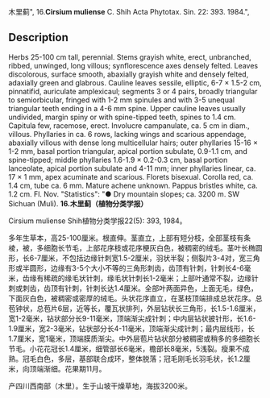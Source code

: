 木里蓟",
16.**Cirsium muliense** C. Shih Acta Phytotax. Sin. 22: 393. 1984.",

## Description
Herbs 25-100 cm tall, perennial. Stems grayish white, erect, unbranched, ribbed, unwinged, long villous; synflorescence axes densely felted. Leaves discolorous, surface smooth, abaxially grayish white and densely felted, adaxially green and glabrous. Cauline leaves sessile, elliptic, 6-7 × 1.5-2 cm, pinnatifid, auriculate amplexicaul; segments 3 or 4 pairs, broadly triangular to semiorbicular, fringed with 1-2 mm spinules and with 3-5 unequal triangular teeth ending in a 4-6 mm spine. Upper cauline leaves usually undivided, margin spiny or with spine-tipped teeth, spines to 1.4 cm. Capitula few, racemose, erect. Involucre campanulate, ca. 5 cm in diam., villous. Phyllaries in ca. 6 rows, lacking wings and scarious appendage, abaxially villous with dense long multicellular hairs; outer phyllaries 15-16 × 1-2 mm, basal portion triangular, apical portion subulate, 0.9-1.1 cm, and spine-tipped; middle phyllaries 1.6-1.9 × 0.2-0.3 cm, basal portion lanceolate, apical portion subulate and 4-11 mm; inner phyllaries linear, ca. 17 × 1 mm, apex acuminate and scarious. Florets bisexual. Corolla red, ca. 1.4 cm, tube ca. 6 mm. Mature achene unknown. Pappus bristles white, ca. 1.2 cm. Fl. Nov.
  "Statistics": "● Dry mountain slopes; ca. 3200 m. SW Sichuan (Muli).
**16.木里蓟（植物分类学报）**

Cirsium muliense Shih植物分类学报22(5): 393, 1984。

多年生草本，高25-100厘米。根直伸。茎直立，上部有短分枝，全部茎枝有条棱，被，多细胞长节毛，上部花序枝或花序梗灰白色，被稠密的绒毛。茎叶长椭圆形，长6-7厘米，不包括边缘针刺宽1.5-2厘米，羽状半裂；侧裂片3-4对，宽三角形或半圆形，边缘有3-5个大小不等的三角形刺齿，齿顶有针刺，针刺长4-6毫米，齿缘有稀疏的缘毛状针刺，缘毛状针刺长1-2毫米；上部叶通常不裂，边缘针刺或刺齿，齿顶有针刺，针刺长达1.4厘米。全部叶两面异色，上面无毛，绿色，下面灰白色，被稠密或密厚的绒毛。头状花序直立，在茎枝顶端排成总状花序。总苞钟状，总苞片6层，近等长，覆瓦状排列，外层钻状长三角形，长1.5-1.6厘米，宽1-2毫米，钻状部分长9-11毫米，顶端渐尖成针刺；中内层钻状披针形，长1.6-1.9厘米，宽2-3毫米，钻状部分长4-11毫米，顶端渐尖成针刺；最内层线形，长1.7厘米，宽1毫米，顶端膜质渐尖。中外层苞片钻状部分被稠密或稍多的多细胞长节毛。小花花冠长1.4厘米，细管部长6毫米，檐部长8毫米，5浅裂。瘦果不成熟。冠毛白色，多层，基部联合成环，整体脱落；冠毛刚毛长羽毛状，长1.2厘米，向顶端渐细。花果期11月。

产四川西南部（木里）。生于山坡干燥草地，海拔3200米。
